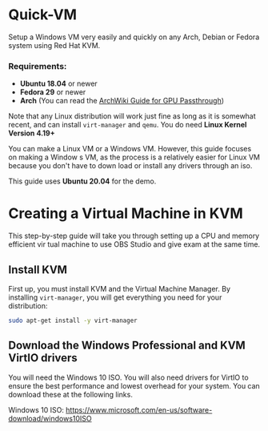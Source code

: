 # Quick-VM
Setup a Windows VM very easily and quickly on any Arch, Debian or Fedora system using Red Hat KVM. 

### Requirements:

  - **Ubuntu 18.04** or newer
  - **Fedora 29** or newer
  - **Arch** (You can read the [ArchWiki Guide for GPU Passthrough](https://wiki.archlinux.org/index.php/PCI_passthrough_via_OVMF))

Note that any Linux distribution will work just fine as long as it is somewhat recent, 
and can install `virt-manager` and `qemu`. You do need **Linux Kernel Version 4.19+**

You can make a Linux VM or a Windows VM. However, this guide focuses on making a Window
s VM, as the process is a relatively easier for Linux VM because you don't have to down
load or install any drivers through an iso.

This guide uses **Ubuntu 20.04** for the demo.


# Creating a Virtual Machine in KVM
This step-by-step guide will take you through setting up a CPU and memory efficient vir
tual machine to use OBS Studio and give exam at the same time.

## Install KVM
First up, you must install KVM and the Virtual Machine Manager. By installing `virt-manager`, you will get everything you need for your distribution:
```bash
sudo apt-get install -y virt-manager
```

## Download the Windows Professional and KVM VirtIO drivers
You will need the Windows 10 ISO. You will also need drivers for VirtIO to ensure the best performance and lowest overhead for your system. You can download these at the following links.

Windows 10 ISO: https://www.microsoft.com/en-us/software-download/windows10ISO


